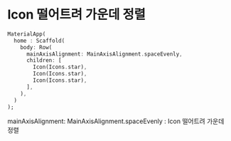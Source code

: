 # Icon 떨어트려 가운데 정렬

```dart
MaterialApp(
  home : Scaffold(
    body: Row(
      mainAxisAlignment: MainAxisAlignment.spaceEvenly,
      children: [
        Icon(Icons.star),
        Icon(Icons.star),
        Icon(Icons.star),
      ],
    ),
  )
);
```

mainAxisAlignment: MainAxisAlignment.spaceEvenly : Icon 떨어트려 가운데 정렬
